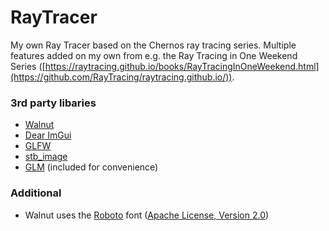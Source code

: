 # RayTracer
My own Ray Tracer based on the Chernos ray tracing series. Multiple features added on my own from e.g. the Ray Tracing in One Weekend Series ([https://raytracing.github.io/books/RayTracingInOneWeekend.html](https://github.com/RayTracing/raytracing.github.io/)).

### 3rd party libaries
- [Walnut](https://github.com/StudioCherno/Walnut)
- [Dear ImGui](https://github.com/ocornut/imgui)
- [GLFW](https://github.com/glfw/glfw)
- [stb_image](https://github.com/nothings/stb)
- [GLM](https://github.com/g-truc/glm) (included for convenience)


### Additional
- Walnut uses the [Roboto](https://fonts.google.com/specimen/Roboto) font ([Apache License, Version 2.0](https://www.apache.org/licenses/LICENSE-2.0))
